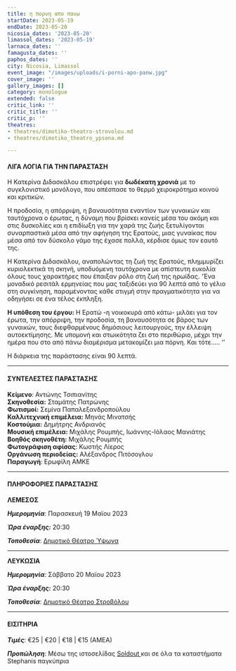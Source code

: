 ```yaml
---
title: η πορνη απο πανω
startDate: 2023-05-19
endDate: 2023-05-20
nicosia_dates: '2023-05-20'
limassol_dates: '2023-05-19'
larnaca_dates: ''
famagusta_dates: ''
paphos_dates: ''
city: Nicosia, Limassol
event_image: "/images/uploads/i-porni-apo-panw.jpg"
cover_image: ''
gallery_images: []
category: monologue
extended: false
critic_link: ''
critic_title: ''
critic_p: ''
theatres:
- theatres/dimotiko-theatro-strovolou.md
- theatres/dimotiko_theatro_ypsona.md

---
```

#### ΛΙΓΑ ΛΟΓΙΑ ΓΙΑ ΤΗΝ ΠΑΡΑΣΤΑΣΗ

Η Κατερίνα Διδασκάλου επιστρέφει για **δωδέκατη χρονιά** με το συγκλονιστικό μονόλογο, που απέσπασε το θερμό χειροκρότημα κοινού και κριτικών.

Η προδοσία, η απόρριψη, η βαναυσότητα εναντίον των γυναικών και ταυτόχρονα ο έρωτας, η δύναμη που βρίσκει κανείς μέσα του ακόμη και στις δυσκολίες και η επιδίωξη για την χαρά της ζωής ξετυλίγονται συναρπαστικά μέσα από την αφήγηση της Ερατούς, μιας γυναίκας που μέσα από τον δύσκολο γάμο της έχασε πολλά, κέρδισε όμως τον εαυτό της.

Η Κατερίνα Διδασκάλου, αναπολώντας τη ζωή της Ερατούς, πλημμυρίζει κυριολεκτικά τη σκηνή, υποδυόμενη ταυτόχρονα με απίστευτη ευκολία όλους τους χαρακτήρες που έπαιξαν ρόλο στη ζωή της ηρωίδας. ‘Ένα μοναδικό ρεσιτάλ ερμηνείας που μας ταξιδεύει για 90 λεπτά από το γέλιο στη συγκίνηση, παραμένοντας κάθε στιγμή στην πραγματικότητα για να οδηγήσει σε ένα τέλος έκπληξη.

**Η υπόθεση του έργου:** Η Ερατώ -η νοικοκυρά από κάτω- μιλάει για τον έρωτα, την απόρριψη, την προδοσία, τη βαναυσότητα σε βάρος των γυναικών, τους διεφθαρμένους δημόσιους λειτουργούς, την έλλειψη αυτοεκτίμησης. Με υπομονή και στωικότητα ζει στο περιθώριο, μέχρι την ημέρα που στο από πάνω διαμέρισμα μετακομίζει μια πόρνη. Και τότε….. ‘’

Η διάρκεια της παράστασης είναι 90 λεπτά.

***

#### ΣΥΝΤΕΛΕΣΤΕΣ ΠΑΡΑΣΤΑΣΗΣ

**Κείμενο**: Αντώνης Τσιπιανίτης  
**Σκηνοθεσία:** Σταμάτης Πατρώνης  
**Φωτισμοί:** Σεμίνα Παπαλεξανδροπούλου  
**Καλλιτεχνική επιμέλεια:** Μηνάς Μινατσής  
**Κοστούμια:** Δημήτρης Ανδριανός  
**Μουσική επιμέλεια:** Μιχάλης Ρουμπής, Ιωάννης-Ιόλαος Μανιάτης  
**Βοηθός σκηνοθέτη:** Μιχάλης Ρουμπής  
**Φωτογράφιση αφίσας**: Κωστής Λίερος  
**Οργάνωση περιοδείας:** Αλέξανδρος Πιτόσογλου  
**Παραγωγή**: Ερωφίλη ΑΜΚΕ

***

#### ΠΛΗΡΟΦΟΡΙΕΣ ΠΑΡΑΣΤΑΣΗΣ

**ΛΕΜΕΣΟΣ**

**_Ημερομηνία_**: Παρασκευή 19 Μαϊου 2023

**_Ώρα έναρξης:_** 20:30

**_Τοποθεσία_**: [Δημοτικό Θέατρο Ύψωνα](?#map)

***

**ΛΕΥΚΩΣΙΑ**

**_Ημερομηνία_**: Σάββατο 20 Μαϊου 2023

**_Ώρα έναρξης:_** 20:30

**_Τοποθεσία_**: [Δημοτικό Θέατρο Στροβόλου](?#map)

***

#### ΕΙΣΙΤΗΡΙΑ

**_Τιμές_**: €25 | €20 | €18 | €15 (ΑΜΕΑ)

**_Προπώληση_**: Μέσω της ιστοσελίδας [Soldout ](https://www.soldoutticketbox.com/i-porni-apo-pano-may-2023/?lang=en)και σε όλα τα καταστήματα Stephanis παγκύπρια